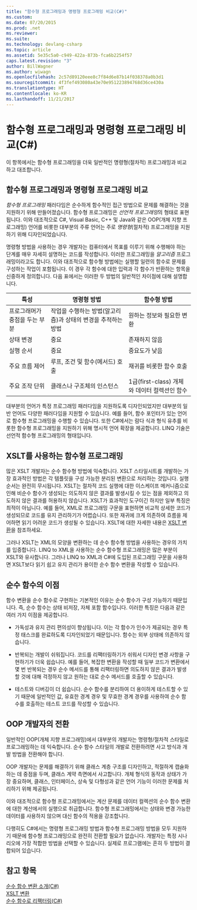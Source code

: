 ```yaml
---
title: "함수형 프로그래밍과 명령형 프로그래밍 비교(C#)"
ms.custom: 
ms.date: 07/20/2015
ms.prod: .net
ms.reviewer: 
ms.suite: 
ms.technology: devlang-csharp
ms.topic: article
ms.assetid: 5e35c5a0-c949-422a-873b-fca6b2254f57
caps.latest.revision: "3"
author: BillWagner
ms.author: wiwagn
ms.openlocfilehash: 2c57d89120eee8c7f84d6e87b14f038378a0b3d1
ms.sourcegitcommit: 4f3fef493080a43e70e951223894768d36ce430a
ms.translationtype: HT
ms.contentlocale: ko-KR
ms.lasthandoff: 11/21/2017
---
```

# <a name="functional-programming-vs-imperative-programming-c"></a>함수형 프로그래밍과 명령형 프로그래밍 비교(C#)
이 항목에서는 함수형 프로그래밍을 더욱 일반적인 명령형(절차적) 프로그래밍과 비교하고 대조합니다.  
  
## <a name="functional-programming-vs-imperative-programming"></a>함수형 프로그래밍과 명령형 프로그래밍 비교  
 *함수형 프로그래밍* 패러다임은 순수하게 함수적인 접근 방법으로 문제를 해결하는 것을 지원하기 위해 만들어졌습니다. 함수형 프로그래밍은 *선언적 프로그래밍*의 형태로 표현됩니다. 이와 대조적으로 C#, Visual Basic, C++ 및 Java와 같은 OOP(개체 지향 프로그래밍) 언어를 비롯한 대부분의 주류 언어는 주로 *명령형*(절차적) 프로그래밍을 지원하기 위해 디자인되었습니다.  
  
 명령형 방법을 사용하는 경우 개발자는 컴퓨터에서 목표를 이루기 위해 수행해야 하는 단계를 매우 자세히 설명하는 코드를 작성합니다. 이러한 프로그래밍을 *알고리즘* 프로그래밍이라고도 합니다. 이와 대조적으로 함수형 방법에는 실행할 일련의 함수로 문제를 구성하는 작업이 포함됩니다. 이 경우 각 함수에 대한 입력과 각 함수가 반환하는 항목을 신중하게 정의합니다. 다음 표에서는 이러한 두 방법의 일반적인 차이점에 대해 설명합니다.  
  
|특성|명령형 방법|함수형 방법|  
|--------------------|-------------------------|-------------------------|  
|프로그래머가 중점을 두는 부분|작업을 수행하는 방법(알고리즘)과 상태의 변경을 추적하는 방법|원하는 정보와 필요한 변환|  
|상태 변경|중요|존재하지 않음|  
|실행 순서|중요|중요도가 낮음|  
|주요 흐름 제어|루프, 조건 및 함수(메서드) 호출|재귀를 비롯한 함수 호출|  
|주요 조작 단위|클래스나 구조체의 인스턴스|1급(first-class) 개체와 데이터 컬렉션인 함수|  
  
 대부분의 언어가 특정 프로그래밍 패러다임을 지원하도록 디자인되었지만 대부분의 일반 언어도 다양한 패러다임을 지원할 수 있습니다. 예를 들어, 함수 포인터가 있는 언어로 함수형 프로그래밍을 수행할 수 있습니다. 또한 C#에서는 람다 식과 형식 유추를 비롯한 함수형 프로그래밍을 지원하기 위해 명시적 언어 확장을 제공합니다. LINQ 기술은 선언적 함수형 프로그래밍의 형태입니다.  
  
## <a name="functional-programming-using-xslt"></a>XSLT를 사용하는 함수형 프로그래밍  
 많은 XSLT 개발자는 순수 함수형 방법에 익숙합니다. XSLT 스타일시트를 개발하는 가장 효과적인 방법은 각 템플릿을 구성 가능한 분리된 변환으로 처리하는 것입니다. 실행 순서는 완전히 무시됩니다. XSLT는 절차적 코드 실행에 대한 이스케이프 메커니즘으로 인해 비순수 함수가 생성되는 의도하지 않은 결과를 발생시킬 수 있는 점을 제외하고 의도하지 않은 결과를 허용하지 않습니다. XSLT가 효과적인 도구이긴 하지만 일부 특징은 최적이 아닙니다. 예를 들어, XML로 프로그래밍 구문을 표현하면 비교적 상세한 코드가 생성되므로 코드를 유지 관리하기가 어렵습니다. 또한 재귀에 크게 의존하여 흐름을 제어하면 읽기 어려운 코드가 생성될 수 있습니다. XSLT에 대한 자세한 내용은 [XSLT 변환](../../../../standard/data/xml/xslt-transformations.md)을 참조하세요.  
  
 그러나 XSLT는 XML의 모양을 변환하는 데 순수 함수형 방법을 사용하는 경우의 가치를 입증합니다. LINQ to XML을 사용하는 순수 함수형 프로그래밍은 많은 부분이 XSLT와 유사합니다. 그러나 LINQ to XML과 C#에 도입된 프로그래밍 구문을 사용하면 XSLT보다 읽기 쉽고 유지 관리가 용이한 순수 함수 변환을 작성할 수 있습니다.  
  
## <a name="advantages-of-pure-functions"></a>순수 함수의 이점  
 함수 변환을 순수 함수로 구현하는 기본적인 이유는 순수 함수가 구성 가능하기 때문입니다. 즉, 순수 함수는 상태 비저장, 자체 포함 함수입니다. 이러한 특징은 다음과 같은 여러 가지 이점을 제공합니다.  
  
-   가독성과 유지 관리 편의성이 향상됩니다. 이는 각 함수가 인수가 제공되는 경우 특정 태스크를 완료하도록 디자인되었기 때문입니다. 함수는 외부 상태에 의존하지 않습니다.  
  
-   반복되는 개발이 쉬워집니다. 코드를 리팩터링하기가 쉬워서 디자인 변경 사항을 구현하기가 더욱 쉽습니다. 예를 들어, 복잡한 변환을 작성할 때 일부 코드가 변환에서 몇 번 반복되는 경우 순수 메서드를 통해 리팩터링하면 의도하지 않은 결과가 발생할 것에 대해 걱정하지 않고 원하는 대로 순수 메서드를 호출할 수 있습니다.  
  
-   테스트와 디버깅이 더 쉽습니다. 순수 함수를 분리하여 더 용이하게 테스트할 수 있기 때문에 일반적인 값, 유효한 경계 경우 및 무효한 경계 경우를 사용하여 순수 함수를 호출하는 테스트 코드를 작성할 수 있습니다.  
  
## <a name="transitioning-for-oop-developers"></a>OOP 개발자의 전환  
 일반적인 OOP(개체 지향 프로그래밍)에서 대부분의 개발자는 명령형/절차적 스타일로 프로그래밍하는 데 익숙합니다. 순수 함수 스타일의 개발로 전환하려면 사고 방식과 개발 방법을 전환해야 합니다.  
  
 OOP 개발자는 문제를 해결하기 위해 클래스 계층 구조를 디자인하고, 적절하게 캡슐화하는 데 중점을 두며, 클래스 계약 측면에서 사고합니다. 개체 형식의 동작과 상태가 가장 중요하며, 클래스, 인터페이스, 상속 및 다형성과 같은 언어 기능이 이러한 문제를 처리하기 위해 제공됩니다.  
  
 이와 대조적으로 함수형 프로그래밍에서는 계산 문제를 데이터 컬렉션의 순수 함수 변환에 대한 계산에서의 실행으로 취급합니다. 함수형 프로그래밍에서는 상태와 변경 가능한 데이터를 사용하지 않으며 대신 함수의 적용을 강조합니다.  
  
 다행히도 C#에서는 명령형 프로그래밍 방법과 함수형 프로그래밍 방법을 모두 지원하기 때문에 함수형 프로그래밍으로 완전히 전환할 필요가 없습니다. 개발자는 특정 시나리오에 가장 적합한 방법을 선택할 수 있습니다. 실제로 프로그램에는 흔히 두 방법이 결합되어 있습니다.  
  
## <a name="see-also"></a>참고 항목  
 [순수 함수 변환 소개(C#)](../../../../csharp/programming-guide/concepts/linq/introduction-to-pure-functional-transformations.md)  
 [XSLT 변환](../../../../standard/data/xml/xslt-transformations.md)  
 [순수 함수로 리팩터링(C#)](../../../../csharp/programming-guide/concepts/linq/refactoring-into-pure-functions.md)
